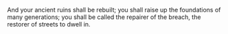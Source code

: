 And your ancient ruins shall be rebuilt; you shall raise up the foundations of many generations; you shall be called the repairer of the breach, the restorer of streets to dwell in.
